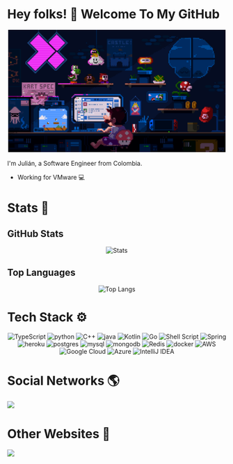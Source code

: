 

# Hey folks! 👋 Welcome To My GitHub

<div align="center">
    <img src="resources/chill_mario.gif" alt="chill_mario" width="500"/>
</div>

I'm Julián, a Software Engineer from Colombia.

* Working for VMware 💻

# Stats 🌟

## GitHub Stats
<div align="center">
    <img src="https://github-readme-stats.vercel.app/api?username=JulianBenitez99&show_icons=true&count_private=true" alt="Stats" />
</div>

## Top Languages
<div align="center">
    <img src="https://github-readme-stats.vercel.app/api/top-langs/?username=JulianBenitez99" alt="Top Langs" />
</div>

# Tech Stack ⚙️
<div align="center">
    <img alt="TypeScript" src="https://img.shields.io/badge/typescript-%23007ACC.svg?style=for-the-badge&logo=typescript&logoColor=white"  />
    <img alt="python" src="https://img.shields.io/badge/python%20-%2314354C.svg?&style=for-the-badge&logo=python&logoColor=white"/>
    <img alt="C++" src="https://img.shields.io/badge/C++-%2300599C.svg?style=for-the-badge&logo=C%2B%2B&logoColor=white"/>
    <img alt="java" src="https://img.shields.io/badge/java-%23ED8B00.svg?&style=for-the-badge&logo=java&logoColor=white"/>
    <img alt="Kotlin" src="https://img.shields.io/badge/kotlin-%230095D5.svg?style=for-the-badge&logo=kotlin&logoColor=white"/>
    <img alt="Go" src="https://img.shields.io/badge/go-%2300ADD8.svg?style=for-the-badge&logo=go&logoColor=white"/>
    <img alt="Shell Script" src="https://img.shields.io/badge/shell_script-%23121011.svg?style=for-the-badge&logo=gnu-bash&logoColor=white"/>
    <img alt="Spring" src="https://img.shields.io/badge/spring-%236DB33F.svg?style=for-the-badge&logo=spring&logoColor=white"/>
    <img alt="heroku" src="https://img.shields.io/badge/heroku%20-%23430098.svg?&style=for-the-badge&logo=heroku&logoColor=white"/>
    <img alt="postgres" src="https://img.shields.io/badge/postgres-%23316192.svg?&style=for-the-badge&logo=postgresql&logoColor=white"/>
    <img alt="mysql" src="https://img.shields.io/badge/mysql-%2300f.svg?&style=for-the-badge&logo=mysql&logoColor=white" /> 
    <img alt="mongodb" src="https://img.shields.io/badge/MongoDB-%234ea94b.svg?&style=for-the-badge&logo=mongodb&logoColor=white"/>
    <img alt="Redis" src="https://img.shields.io/badge/redis-%23DD0031.svg?style=for-the-badge&logo=redis&logoColor=white"/>
    <img alt="docker" src="https://img.shields.io/badge/docker%20-%230db7ed.svg?&style=for-the-badge&logo=docker&logoColor=white"/>
    <img alt="AWS" src="https://img.shields.io/badge/AWS-%23FF9900.svg?style=for-the-badge&logo=amazon-aws&logoColor=white"/>
    <img alt="Google Cloud" src="https://img.shields.io/badge/GoogleCloud-%234285F4.svg?style=for-the-badge&logo=google-cloud&logoColor=white"/>
    <img alt="Azure" src="https://img.shields.io/badge/azure-%230072C6.svg?style=for-the-badge&logo=azure-devops&logoColor=white"/>
    <img alt="IntelliJ IDEA" src="https://img.shields.io/badge/IntelliJIDEA-000000.svg?style=for-the-badge&logo=intellij-idea&logoColor=white"/>
</div>

# Social Networks 🌎

<div align="left">
     <a href="https://www.linkedin.com/in/juli%C3%A1n-ben%C3%ADtez-guti%C3%A9rrez-1437a2194/"><img
            src="https://img.shields.io/badge/linkedin-%230077B5.svg?&style=for-the-badge&logo=linkedin&logoColor=white" /></a>
</div>

# Other Websites 📄
<div align="left">
    <a href="https://www.codewars.com/users/JulianBenitez99">
        <img src="https://img.shields.io/badge/Codewars-B1361E?style=for-the-badge&logo=codewars&logoColor=grey"/>
    </a>
</div>

<!--
https://githubmemory.com/repo/toliboff/markdown-badges
    `¯\_(ツ)_/¯`
-->
